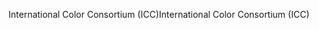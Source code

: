 <span data-ttu-id="57f02-101">International Color Consortium (ICC)</span><span class="sxs-lookup"><span data-stu-id="57f02-101">International Color Consortium (ICC)</span></span>